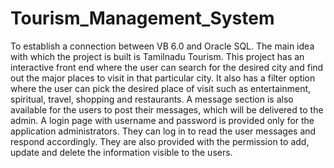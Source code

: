 # Tourism_Management_System
To establish a connection between VB 6.0 and Oracle SQL.  The main idea with which the project is built is Tamilnadu Tourism. This project has an interactive front end where the user can search for the desired city and find out the major places to visit in that particular city. It also has a filter option where the user can pick the desired place of visit such as entertainment, spiritual, travel, shopping and restaurants. A message section is also available for the users to post their messages, which will be delivered to the admin.  A login page with username and password is provided only for the application administrators. They can log in to read the user messages and respond accordingly. They are also provided with the permission to add, update and delete the information visible to the users.
